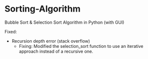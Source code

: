 # Sorting-Algorithm
Bubble Sort &amp; Selection Sort Algorithm in Python (with GUI)

Fixed:
- Recursion depth error (stack overflow)
  - Fixing:
    Modified the selection_sort function to use an iterative approach instead of a recursive one.
